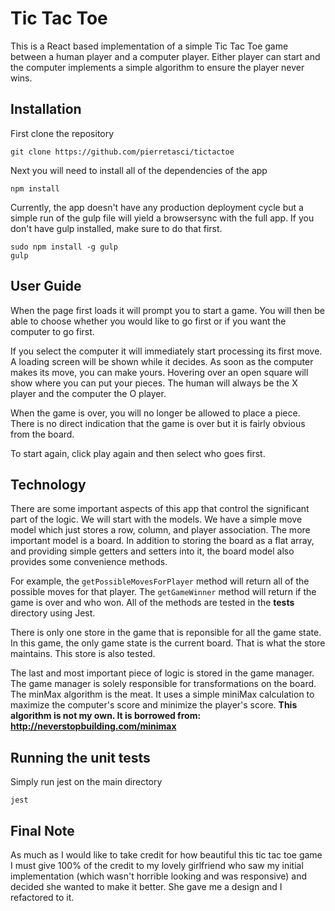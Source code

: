 # Tic Tac Toe
This is a React based implementation of a simple Tic Tac Toe game between a human player and a computer player. Either player can start and the computer implements a simple algorithm to ensure the player never wins. 

## Installation
First clone the repository
```
git clone https://github.com/pierretasci/tictactoe
```
Next you will need to install all of the dependencies of the app
```
npm install
```
Currently, the app doesn't have any production deployment cycle but a simple run of the gulp file will yield a browsersync with the full app. If you don't have gulp installed, make sure to do that first.
```
sudo npm install -g gulp
gulp
```

## User Guide
When the page first loads it will prompt you to start a game. You will then be able to choose whether you would like to go first or if you want the computer to go first.

If you select the computer it will immediately start processing its first move. A loading screen will be shown while it decides. As soon as the computer makes its move, you can make yours. Hovering over an open square will show where you can put your pieces. The human will always be the X player and the computer the O player. 

When the game is over, you will no longer be allowed to place a piece. There is no direct indication that the game is over but it is fairly obvious from the board. 

To start again, click play again and then select who goes first.

## Technology
There are some important aspects of this app that control the significant part of the logic. We will start with the models. We have a simple move model which just stores a row, column, and player association. The more important model is a board. In addition to storing the board as a flat array, and providing simple getters and setters into it, the board model also provides some convenience methods. 

For example, the ```getPossibleMovesForPlayer``` method will return all of the possible moves for that player. The ```getGameWinner``` method will return if the game is over and who won. All of the methods are tested in the __tests__ directory using Jest.

There is only one store in the game that is reponsible for all the game state. In this game, the only game state is the current board. That is what the store maintains. This store is also tested.

The last and most important piece of logic is stored in the game manager. The game manager is solely responsible for transformations on the board. The minMax algorithm is the meat. It uses a simple miniMax calculation to maximize the computer's score and minimize the player's score. 
**This algorithm is not my own. It is borrowed from: http://neverstopbuilding.com/minimax**

## Running the unit tests
Simply run jest on the main directory
```
jest
```

## Final Note
As much as I would like to take credit for how beautiful this tic tac toe game I must give 100% of the credit to my lovely girlfriend who saw my initial implementation (which wasn't horrible looking and was responsive) and decided she wanted to make it better. She gave me a design and I refactored to it.
